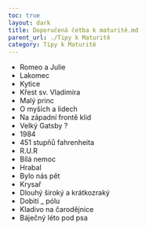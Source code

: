 ```yaml
---
toc: true
layout: dark
title: Doporučená četba k maturitě.md 
parent_url: ./Tipy k Maturitě 
category: Tipy k Maturitě 
---
```

- Romeo a Julie
- Lakomec
- Kytice
- Křest sv. Vladimíra
- Malý princ
- O myších a lidech
- Na západní frontě klid
- Velký Gatsby ?
- 1984
- 451 stupňů fahrenheita
- R.U.R
- Bílá nemoc
- Hrabal
- Bylo nás pět
- Krysař
- Dlouhý široký a krátkozraký
- Dobití \_ pólu
- Kladivo na čarodějnice
- Báječný léto pod psa
